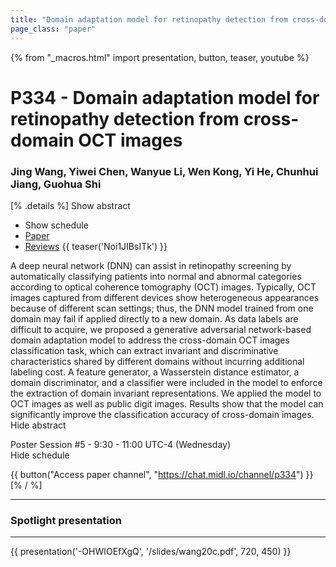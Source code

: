 ```yaml
---
title: "Domain adaptation model for retinopathy detection from cross-domain OCT images"
page_class: "paper"
---
```


{% from "_macros.html" import presentation, button, teaser, youtube %}

# P334 - Domain adaptation model for retinopathy detection from cross-domain OCT images

### Jing Wang, Yiwei Chen, Wanyue Li, Wen Kong, Yi He, Chunhui Jiang, Guohua Shi

[% .details %]
<a class="toggle_visibility" data-selector=".abstract" data-level="3">Show abstract</a>
- <a class="toggle_visibility" data-selector=".schedule" data-level="3">Show schedule</a>
- <a href="https://openreview.net/pdf?id=h5z-R09QRm">Paper</a>
- <a href="https://openreview.net/forum?id=h5z-R09QRm">Reviews</a>
{{ teaser('Noi1JIBsITk') }}

<p>
    <span class="abstract">
        A deep neural network (DNN) can assist in retinopathy screening by automatically classifying patients into normal and abnormal categories according to optical coherence tomography (OCT) images. Typically, OCT images captured from different devices show heterogeneous appearances because of different scan settings; thus, the DNN model trained from one domain may fail if applied directly to a new domain. As data labels are difficult to acquire, we proposed a generative adversarial network-based domain adaptation model to address the cross-domain OCT images classification task, which can extract invariant and discriminative characteristics shared by different domains without incurring additional labeling cost. A feature generator, a Wasserstein distance estimator, a domain discriminator, and a classifier were included in the model to enforce the extraction of domain invariant representations. We applied the model to OCT images as well as public digit images. Results show that the model can significantly improve the classification accuracy of cross-domain images.
        <br>
        <span class="actions"><a class="toggle_visibility" data-level="2">Hide abstract</a></span>
    </span>
</p>

<p>
    <span class="schedule">
        Poster Session #5  - 9:30 - 11:00 UTC-4 (Wednesday)
        <br>
        <span class="actions"><a class="toggle_visibility" data-level="2">Hide schedule</a></span>
    </span>
</p>

{{ button("Access paper channel", "https://chat.midl.io/channel/p334") }}
[% / %]

---


### Spotlight presentation

---

{{ presentation('-OHWIOEfXgQ', '/slides/wang20c.pdf', 720, 450) }}
